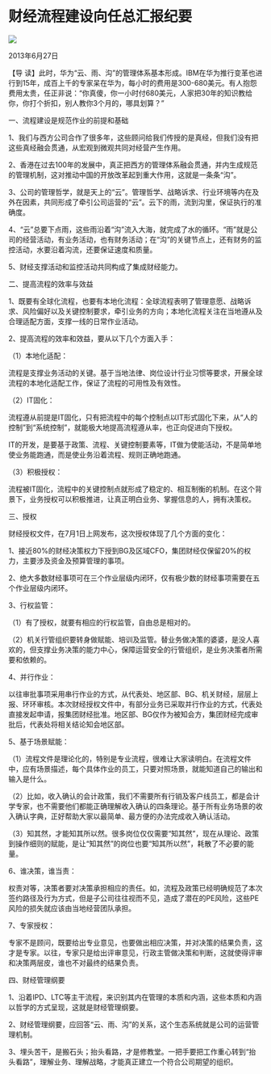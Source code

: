 # 财经流程建设向任总汇报纪要
<img class="pv" src="https://api.visitor.plantree.me/visitor-badge/pv?namespace=plantree.me&key=renzhengfei-speeches/财经流程建设向任总汇报纪要.md">


2013年6月27日



【导  读】此时，华为“云、雨、沟”的管理体系基本形成。IBM在华为推行变革也进行到15年，成百上千的专家呆在华为，每小时的费用是300-680美元。有人抱怨费用太贵，任正非说：“你真傻，你一小时付680美元，人家把30年的知识教给你，你打个折扣，别人教你3个月的，哪具划算？”



一、流程建设是规范作业的前提和基础

1、我们与西方公司合作了很多年，这些顾问给我们传授的是真经，但我们没有把这些真经融会贯通，从宏观到微观共同对经营产生作用。

2、香港在过去100年的发展中，真正把西方的管理体系融会贯通，并内生成规范的管理机制，这对推动中国的开放改革起到重大作用，这就是一条条“沟”。

3、公司的管理哲学，就是天上的“云”。管理哲学、战略诉求、行业环境等内在及外在因素，共同形成了牵引公司运营的“云”。云下的雨，流到沟里，保证执行的准确度。

4、“云”总要下点雨，这些雨沿着“沟”流入大海，就完成了水的循环。“雨”就是公司的经营活动，有业务活动，也有财务活动；在“沟”的关键节点上，还有财务的监控活动，水要沿着沟流，还要保证速度和质量。

5、财经支撑活动和监控活动共同构成了集成财经能力。

二、提高流程的效率与效益

1、既要有全球化流程，也要有本地化流程：全球流程表明了管理意愿、战略诉求、风险偏好以及关键控制要求，牵引业务的方向；本地化流程关注在当地遵从及合理适配方面，支撑一线的日常作业活动。

2、提高流程的效率和效益，要从以下几个方面入手：

（1）本地化适配：

流程是支撑业务活动的关键。基于当地法律、岗位设计行业习惯等要求，开展全球流程的本地化适配工作，保证了流程的可用性及有效性。

（2）IT固化：

流程遵从前提是IT固化，只有把流程中的每个控制点以IT形式固化下来，从“人的控制”到“系统控制”，就能极大地提高流程遵从率，也正向促进向下授权。

IT的开发，是要基于政策、流程、关键控制要素等，IT做为使能活动，不是简单地使业务能跑通，而是使业务沿着流程、规则正确地跑通。

（3）积极授权：

流程被IT固化，流程中的关键控制点就形成了稳定的、相互制衡的机制。在这个背景下，业务授权可以积极推进，让真正明白业务、掌握信息的人，拥有决策权。

三、授权

财经授权文件，在7月1日上网发布，这次授权体现了几个方面的变化：

1、接近80%的财经决策权力下授到BG及区域CFO，集团财经仅保留20%的权力，主要涉及资金及预算管理的事项。

2、绝大多数财经事项可在三个作业层级内闭环，仅有极少数的财经事项需要在五个作业层级内闭环。

3、行权监管：

（1）有了授权，就要有相应的行权监管，自由总是相对的。

（2）机关行管组织要转身做赋能、培训及监管。替业务做决策的婆婆，是没人喜欢的，但支撑业务决策的能力中心，保障运营安全的行管组织，是业务决策者所需要和依赖的。

4、并行作业：

以往审批事项采用串行作业的方式，从代表处、地区部、BG、机关财经，层层上报、环环审核。本次财经授权文件中，有部分业务已采取并行作业的方式，代表处直接发起申请，报集团财经批准。地区部、BG仅作为被知会方，集团财经完成审批后，代表处将相关结论知会地区部。

5、基于场景赋能：

（1）流程文件是理论化的，特别是专业流程，很难让大家读明白。在流程文件中，应有场景描述，每个具体作业的员工，只要对照场景，就能知道自己的输出和输入是什么。

（2）比如，收入确认的会计政策，我们不需要所有行销及客户线员工，都是会计学专家，也不需要他们都能正确理解收入确认的四条理论。基于所有业务场景的收入确认字典，正好帮助大家以最简单、最方便的办法完成收入确认活动。

（3）知其然，才能知其所以然。很多岗位仅仅需要“知其然”，现在从理论、政策到操作细则的赋能，是让“知其然”的岗位也要“知其所以然”，耗散了不必要的能量。

6、谁决策，谁当责：

权责对等，决策者要对决策承担相应的责任。如，流程及政策已经明确规范了本次签约路径及行为方式，但是子公司往往视而不见，造成了潜在的PE风险，这些PE风险的损失就应该由当地经营团队承担。

7、专家授权：

专家不是顾问，既要给出专业意见，也要做出相应决策，并对决策的结果负责，这才是专家。以往，专家只是给出评审意见，行政主管做决策和判断，这就使得评审和决策两层皮，谁也不对最终的结果负责。

四、财经管理纲要

1、沿着IPD、LTC等主干流程，来识别其内在管理的本质和内涵，这些本质和内涵以哲学的方式呈现，这就是财经管理纲要。

2、财经管理纲要，应回答“云、雨、沟”的关系，这个生态系统就是公司的运营管理机制。

3、埋头苦干，是搬石头；抬头看路，才是修教堂。一把手要把工作重心转到“抬头看路”，理解业务、理解战略，才能真正建立一个符合公司期望的组织。
